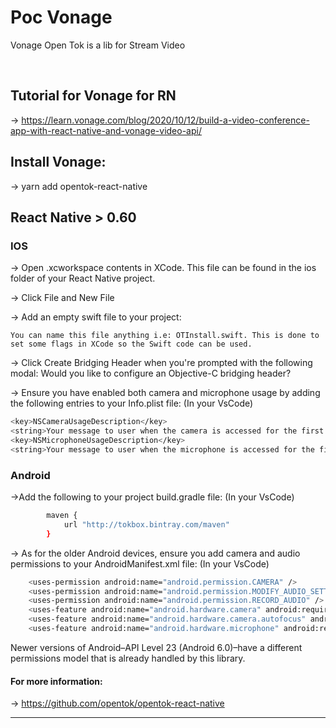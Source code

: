 # Poc Vonage

<p>Vonage Open Tok is a lib for Stream Video</p>
<br/>

## Tutorial for Vonage for RN

-> https://learn.vonage.com/blog/2020/10/12/build-a-video-conference-app-with-react-native-and-vonage-video-api/

## Install Vonage:

-> yarn add opentok-react-native

## React Native > 0.60

### IOS

-> Open <YourProjectName>.xcworkspace contents in XCode. This file can be found in the ios folder of your React Native project.

-> Click File and New File

-> Add an empty swift file to your project:

    You can name this file anything i.e: OTInstall.swift. This is done to set some flags in XCode so the Swift code can be used.

-> Click Create Bridging Header when you're prompted with the following modal: Would you like to configure an Objective-C bridging header?

-> Ensure you have enabled both camera and microphone usage by adding the following entries to your Info.plist file: (In your VsCode)

```bash
<key>NSCameraUsageDescription</key>
<string>Your message to user when the camera is accessed for the first time</string>
<key>NSMicrophoneUsageDescription</key>
<string>Your message to user when the microphone is accessed for the first time</string>
```

### Android

->Add the following to your project build.gradle file: (In your VsCode)

```bash
        maven {
            url "http://tokbox.bintray.com/maven"
        }
```

-> As for the older Android devices, ensure you add camera and audio permissions to your AndroidManifest.xml file: (In your VsCode)

```bash
    <uses-permission android:name="android.permission.CAMERA" />
    <uses-permission android:name="android.permission.MODIFY_AUDIO_SETTINGS" />
    <uses-permission android:name="android.permission.RECORD_AUDIO" />
    <uses-feature android:name="android.hardware.camera" android:required="true" />
    <uses-feature android:name="android.hardware.camera.autofocus" android:required="false" />
    <uses-feature android:name="android.hardware.microphone" android:required="true" />
```

Newer versions of Android–API Level 23 (Android 6.0)–have a different permissions model that is already handled by this library.

#### For more information:

-> https://github.com/opentok/opentok-react-native

---
